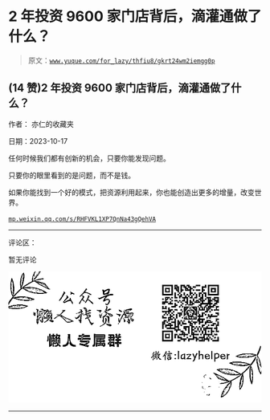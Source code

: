 # 2 年投资 9600 家门店背后，滴灌通做了什么？

> 原文：[`www.yuque.com/for_lazy/thfiu8/gkrt24wm2iemgg0p`](https://www.yuque.com/for_lazy/thfiu8/gkrt24wm2iemgg0p)

## (14 赞)2 年投资 9600 家门店背后，滴灌通做了什么？

作者： 亦仁的收藏夹

日期：2023-10-17

任何时候我们都有创新的机会，只要你能发现问题。

只要你的眼里看到的是问题，而不是钱。

如果你能找到一个好的模式，把资源利用起来，你也能创造出更多的增量，改变世界。

[`mp.weixin.qq.com/s/RHFVKL1XP7QnNa43gQehVA`](https://mp.weixin.qq.com/s/RHFVKL1XP7QnNa43gQehVA)

* * *

评论区：

暂无评论

![](img/1c37d505930596d12a88ab23e11aa07a.png)

* * *